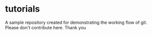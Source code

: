 # tutorials
A sample repository created for demonstrating the working flow of git.
Please don't contribute here.
Thank you
